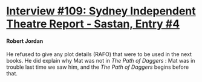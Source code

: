 # [Interview #109: Sydney Independent Theatre Report - Sastan, Entry #4](https://www.theoryland.com/intvmain.php?i=109#4)

#### Robert Jordan

He refused to give any plot details (RAFO) that were to be used in the next books. He did explain why Mat was not in
*The Path of Daggers*
: Mat was in trouble last time we saw him, and the
*The Path of Daggers*
begins before that.

